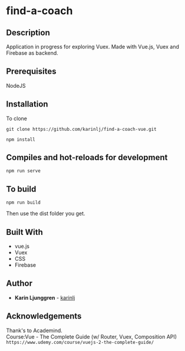 # find-a-coach

## Description

Application in progress for exploring Vuex. Made with Vue.js, Vuex and Firebase as backend.

## Prerequisites

NodeJS

## Installation

To clone

`git clone https://github.com/karinlj/find-a-coach-vue.git`

```
npm install
```

## Compiles and hot-reloads for development

```
npm run serve
```

## To build

```
npm run build
```

Then use the dist folder you get.

## Built With

- vue.js
- Vuex
- CSS
- Firebase

## Author

- **Karin Ljunggren** - [karinlj](https://github.com/karinlj)

## Acknowledgements

Thank's to Academind.  
Course:Vue - The Complete Guide (w/ Router, Vuex, Composition API)  
`https://www.udemy.com/course/vuejs-2-the-complete-guide/`
